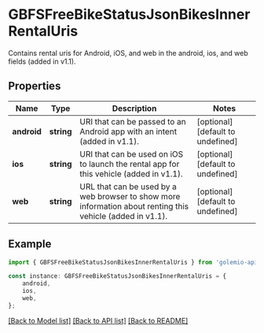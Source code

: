 # GBFSFreeBikeStatusJsonBikesInnerRentalUris

Contains rental uris for Android, iOS, and web in the android, ios, and web fields (added in v1.1).

## Properties

Name | Type | Description | Notes
------------ | ------------- | ------------- | -------------
**android** | **string** | URI that can be passed to an Android app with an intent (added in v1.1). | [optional] [default to undefined]
**ios** | **string** | URI that can be used on iOS to launch the rental app for this vehicle (added in v1.1). | [optional] [default to undefined]
**web** | **string** | URL that can be used by a web browser to show more information about renting this vehicle (added in v1.1). | [optional] [default to undefined]

## Example

```typescript
import { GBFSFreeBikeStatusJsonBikesInnerRentalUris } from 'golemio-api';

const instance: GBFSFreeBikeStatusJsonBikesInnerRentalUris = {
    android,
    ios,
    web,
};
```

[[Back to Model list]](../README.md#documentation-for-models) [[Back to API list]](../README.md#documentation-for-api-endpoints) [[Back to README]](../README.md)

